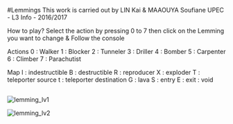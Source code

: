 #Lemmings
This work is carried out by LIN Kai & MAAOUYA Soufiane
UPEC - L3 Info - 2016/2017

How to play?
Select the action by pressing 0 to 7 then click on the Lemming you want to change & Follow the console

Actions
0 : Walker
1 : Blocker
2 : Tunneler
3 : Driller
4 : Bomber
5 : Carpenter
6 : Climber
7 : Parachutist

Map
I : indestructible
B : destructible
R : reproducer
X : exploder
T : teleporter source
t : teleporter destination
G : lava
S : entry
E : exit
  : void

##

![lemming_lv1](https://user-images.githubusercontent.com/41614139/43165399-1fc9557c-8f94-11e8-97a3-3801ed562872.png)

![lemming_lv2](https://user-images.githubusercontent.com/41614139/43165400-1fe345ae-8f94-11e8-90b6-296239f3beaf.png)
